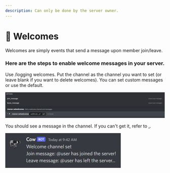 ```yaml
---
description: Can only be done by the server owner.
---
```


# 👋 Welcomes

Welcomes are simply events that send a message upon member join/leave.

### Here are the steps to enable welcome messages in your server.

Use /logging welcomes. Put the channel as the channel you want to set (or leave blank if you want to delete welcomes). You can set custom messages or use the default.

![](<.gitbook/assets/image (1).png>)

You should see a message in the channel. If you can't get it, refer to [.](./ "mention").

![](<.gitbook/assets/image (20).png>)
